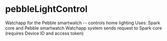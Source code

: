 # pebbleLightControl
Watchapp for the Pebble smartwatch -- controls home lighting
Uses: Spark core and Pebble smartwatch
Watchapp system sends request to Spark core (requires Device ID and access token)
